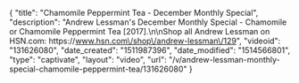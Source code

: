 {
    "title": "Chamomile Peppermint Tea - December Monthly Special",
    "description": "Andrew Lessman's December Monthly Special - Chamomile or Chamomile Peppermint Tea [2017].\n\nShop all Andrew Lessman on HSN.com: https:\/\/www.hsn.com\/shop\/andrew-lessman\/129",
    "videoid": "131626080",
    "date_created": "1511987396",
    "date_modified": "1514566801",
    "type": "captivate",
    "layout": "video",
    "url": "\/v\/andrew-lessman-monthly-special-chamomile-peppermint-tea\/131626080"
}